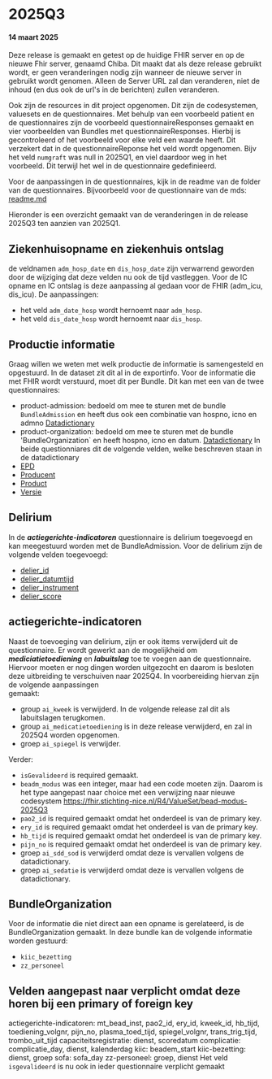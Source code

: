 # 2025Q3


#### 14 maart 2025
Deze release is gemaakt en getest op de huidige FHIR server en op de nieuwe Fhir server, genaamd Chiba. Dit maakt dat als deze release
gebruikt wordt, er geen veranderingen nodig zijn wanneer de nieuwe server in gebruikt wordt genomen. Alleen de Server URL zal dan veranderen,
niet de inhoud (en dus ook de url's in de berichten) zullen veranderen.

Ook zijn de resources in dit project opgenomen. Dit zijn de codesystemen, valuesets en de questionnaires.  Met behulp van een voorbeeld
patient en de questionnaires zijn de voorbeeld questionnaireResponses gemaakt en vier voorbeelden van Bundles met questionnaireResponses.
Hierbij is gecontroleerd of het voorbeeld voor elke veld een waarde heeft. Dit verzekert dat in de questionnaireReponse het veld wordt 
opgenomen. Bijv het veld `numgraft` was null in 2025Q1, en viel daardoor weg in het voorbeeld. Dit terwijl het wel in de questionnaire
gedefinieerd.

Voor de aanpassingen in de questionnaires, kijk in de readme van de folder van de questionnaires. Bijvoorbeeld voor de questionnaire 
van de mds: [readme.md](https://github.com/AmsterdamUMC/nice-fhir-qr-voorbeelden/blob/master/resources/questionnaires/mds/readme.md#mds-2025q3)

Hieronder is een overzicht gemaakt van de veranderingen in de release 2025Q3 ten aanzien van 2025Q1.


## Ziekenhuisopname en ziekenhuis ontslag 
de veldnamen `adm_hosp_date` en `dis_hosp_date` zijn verwarrend geworden door de wijziging dat deze velden nu ook de tijd vastleggen. 
Voor de IC opname en IC ontslag is deze aanpassing al gedaan voor de FHIR (adm_icu, dis_icu). 
De aanpassingen:
* het veld `adm_date_hosp` wordt hernoemt naar `adm_hosp`.
* het veld `dis_date_hosp` wordt hernoemt naar `dis_hosp`.


## Productie informatie
Graag willen we weten met welk productie de informatie is samengesteld en opgestuurd. In de dataset zit dit al in de exportinfo. 
Voor de informatie die met FHIR wordt verstuurd, moet dit per Bundle. Dit kan met een van de twee questionnaires:
* product-admission: bedoeld om mee te sturen met de bundle `BundleAdmission` en heeft dus ook een combinatie van hospno, icno en admno [Datadictionary](https://stichting-nice.nl/dd/#11475)
* product-organization: bedoeld om mee te sturen met de bundle 'BundleOrganization` en heeft hospno, icno en datum. [Datadictionary](https://stichting-nice.nl/dd/#11480)
In beide questionniares dit de volgende velden, welke beschreven staan in de datadictionary
* [EPD](https://stichting-nice.nl/dd/#11476)
* [Producent](https://stichting-nice.nl/dd/#11478) 
* [Product](https://stichting-nice.nl/dd/#11477)
* [Versie](https://stichting-nice.nl/dd/#11479)

## Delirium 
In de ***actiegerichte-indicatoren*** questionnaire is delirium toegevoegd en kan meegestuurd worden met de BundleAdmission. Voor de delirium zijn 
de volgende velden toegevoegd: 
* [delier_id](https://stichting-nice.nl/dd/#11465)
* [delier_datumtijd](https://stichting-nice.nl/dd/#11462)
* [delier_instrument](https://stichting-nice.nl/dd/#11461)
* [delier_score](https://stichting-nice.nl/dd/#11464)

## actiegerichte-indicatoren
Naast de toevoeging van delirium, zijn er ook items verwijderd uit de questionnaire. Er wordt gewerkt aan de mogelijkheid om 
***mediciatietoediening*** en ***labuitslag*** toe te voegen aan de questionnaire. Hiervoor moeten er nog dingen worden uitgezocht
en daarom is besloten deze uitbreiding te verschuiven naar 2025Q4. In voorbereiding hiervan zijn de volgende aanpassingen  
gemaakt:
* group `ai_kweek` is verwijderd. In de volgende release zal dit als labuitslagen terugkomen.
* group `ai_medicatietoediening` is in deze release verwijderd, en zal in 2025Q4 worden opgenomen.
* groep `ai_spiegel` is verwijder.

Verder:
* `isGevalideerd` is required gemaakt.
* `beadm_modus` was een integer, maar had een code moeten zijn. Daarom is het type aangepast naar choice met een verwijzing naar nieuwe codesystem https://fhir.stichting-nice.nl/R4/ValueSet/bead-modus-2025Q3
* `pao2_id` is required gemaakt omdat het onderdeel is van de primary key.
* `ery_id` is required gemaakt omdat het onderdeel is van de primary key.
* `hb_tijd` is required gemaakt omdat het onderdeel is van de primary key.
* `pijn_no` is required gemaakt omdat het onderdeel is van de primary key.
* groep `ai_sdd_sod` is verwijderd omdat deze is vervallen volgens de datadictionary.
* groep `ai_sedatie` is verwijderd omdat deze is vervallen volgens de datadictionary.

## BundleOrganization
Voor de informatie die niet direct aan een opname is gerelateerd, is de BundleOrganization gemaakt. In deze bundle kan de volgende
informatie worden gestuurd:
* `kiic_bezetting`
* `zz_personeel`


## Velden aangepast naar verplicht omdat deze horen bij een primary of foreign key
actiegerichte-indicatoren: mt_bead_inst, pao2_id, ery_id, kweek_id, hb_tijd, toediening_volgnr, pijn_no, plasma_toed_tijd, spiegel_volgnr, trans_trig_tijd, trombo_uit_tijd
capaciteitsregistratie: dienst, scoredatum
complicatie: complicatie_day, dienst, kalenderdag
kiic: beadem_start
kiic-bezetting: dienst, groep
sofa: sofa_day
zz-personeel: groep, dienst
Het veld `isgevalideerd` is nu ook in ieder questionnaire verplicht gemaakt
